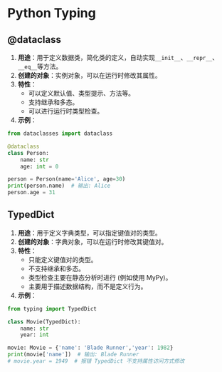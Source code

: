 # Python Typing

## @dataclass

1. **用途**：用于定义数据类，简化类的定义，自动实现`__init__`、`__repr__`、`__eq__`等方法。
2. **创建的对象**：实例对象，可以在运行时修改其属性。
3. **特性**：
    - 可以定义默认值、类型提示、方法等。
    - 支持继承和多态。
    - 可以进行运行时类型检查。
4. **示例**：

```python
from dataclasses import dataclass

@dataclass
class Person:
    name: str
    age: int = 0

person = Person(name='Alice', age=30)
print(person.name)  # 输出: Alice
person.age = 31
```

## TypedDict

1. **用途**：用于定义字典类型，可以指定键值对的类型。
2. **创建的对象**：字典对象，可以在运行时修改其键值对。
3. **特性**：
    - 只能定义键值对的类型。
    - 不支持继承和多态。
    - 类型检查主要在静态分析时进行 (例如使用 MyPy)。
    - 主要用于描述数据结构，而不是定义行为。
4. **示例**：

```python
from typing import TypedDict

class Movie(TypedDict):
    name: str
    year: int

movie: Movie = {'name': 'Blade Runner','year': 1982}
print(movie['name'])  # 输出: Blade Runner
# movie.year = 1949  # 报错 TypedDict 不支持属性访问方式修改
```
